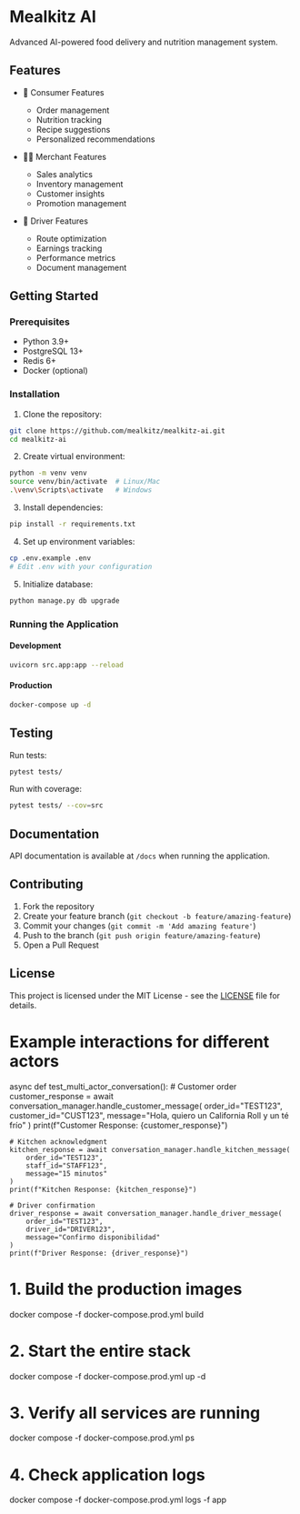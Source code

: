 # Mealkitz AI

Advanced AI-powered food delivery and nutrition management system.

## Features

- 👤 Consumer Features
  - Order management
  - Nutrition tracking
  - Recipe suggestions
  - Personalized recommendations

- 🧑‍🍳 Merchant Features
  - Sales analytics
  - Inventory management
  - Customer insights
  - Promotion management

- 🛵 Driver Features
  - Route optimization
  - Earnings tracking
  - Performance metrics
  - Document management

## Getting Started

### Prerequisites

- Python 3.9+
- PostgreSQL 13+
- Redis 6+
- Docker (optional)

### Installation

1. Clone the repository:
```bash
git clone https://github.com/mealkitz/mealkitz-ai.git
cd mealkitz-ai
```

2. Create virtual environment:
```bash
python -m venv venv
source venv/bin/activate  # Linux/Mac
.\venv\Scripts\activate   # Windows
```

3. Install dependencies:
```bash
pip install -r requirements.txt
```

4. Set up environment variables:
```bash
cp .env.example .env
# Edit .env with your configuration
```

5. Initialize database:
```bash
python manage.py db upgrade
```

### Running the Application

#### Development
```bash
uvicorn src.app:app --reload
```

#### Production
```bash
docker-compose up -d
```

## Testing

Run tests:
```bash
pytest tests/
```

Run with coverage:
```bash
pytest tests/ --cov=src
```

## Documentation

API documentation is available at `/docs` when running the application.

## Contributing

1. Fork the repository
2. Create your feature branch (`git checkout -b feature/amazing-feature`)
3. Commit your changes (`git commit -m 'Add amazing feature'`)
4. Push to the branch (`git push origin feature/amazing-feature`)
5. Open a Pull Request

## License

This project is licensed under the MIT License - see the [LICENSE](LICENSE) file for details. 

# Example interactions for different actors
async def test_multi_actor_conversation():
    # Customer order
    customer_response = await conversation_manager.handle_customer_message(
        order_id="TEST123",
        customer_id="CUST123",
        message="Hola, quiero un California Roll y un té frío"
    )
    print(f"Customer Response: {customer_response}")

    # Kitchen acknowledgment
    kitchen_response = await conversation_manager.handle_kitchen_message(
        order_id="TEST123",
        staff_id="STAFF123",
        message="15 minutos"
    )
    print(f"Kitchen Response: {kitchen_response}")

    # Driver confirmation
    driver_response = await conversation_manager.handle_driver_message(
        order_id="TEST123",
        driver_id="DRIVER123",
        message="Confirmo disponibilidad"
    )
    print(f"Driver Response: {driver_response}")

# 1. Build the production images
docker compose -f docker-compose.prod.yml build

# 2. Start the entire stack
docker compose -f docker-compose.prod.yml up -d

# 3. Verify all services are running
docker compose -f docker-compose.prod.yml ps

# 4. Check application logs
docker compose -f docker-compose.prod.yml logs -f app 